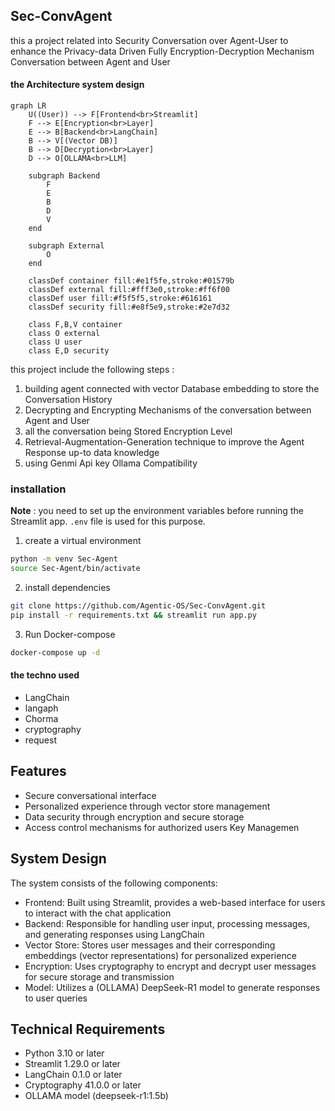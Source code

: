 ## Sec-ConvAgent

this a project related into Security Conversation over Agent-User to enhance the Privacy-data Driven Fully Encryption-Decryption Mechanism Conversation between Agent and User

#### the Architecture system design 


```mermaid
graph LR
    U((User)) --> F[Frontend<br>Streamlit]
    F --> E[Encryption<br>Layer]
    E --> B[Backend<br>LangChain]
    B --> V[(Vector DB)]
    B --> D[Decryption<br>Layer]
    D --> O[OLLAMA<br>LLM]
    
    subgraph Backend
        F
        E
        B
        D
        V
    end
    
    subgraph External
        O
    end

    classDef container fill:#e1f5fe,stroke:#01579b
    classDef external fill:#fff3e0,stroke:#ff6f00
    classDef user fill:#f5f5f5,stroke:#616161
    classDef security fill:#e8f5e9,stroke:#2e7d32
    
    class F,B,V container
    class O external
    class U user
    class E,D security
```

this project include the following steps :

1. building agent connected with vector Database embedding to store the Conversation History 
2. Decrypting and Encrypting Mechanisms of the conversation between Agent and User 
3. all the conversation being Stored Encryption Level 
4. Retrieval-Augmentation-Generation technique to improve the Agent Response up-to data knowledge 
5. using Genmi Api key Ollama Compatibility 


### installation

**Note** : you need to set up the environment variables before running the Streamlit app. `.env` file is used for this purpose.

1. create a virtual environment
```bash
python -m venv Sec-Agent
source Sec-Agent/bin/activate
```

2. install dependencies
```bash 
git clone https://github.com/Agentic-OS/Sec-ConvAgent.git
pip install -r requirements.txt && streamlit run app.py
```

3. Run Docker-compose
```bash
docker-compose up -d    
```
#### the techno used 

- LangChain 
- langaph 
- Chorma 
- cryptography
- request 



## Features

* Secure conversational interface
* Personalized experience through vector store management
* Data security through encryption and secure storage
* Access control mechanisms for authorized users Key Managemen

## System Design

The system consists of the following components:

* Frontend: Built using Streamlit, provides a web-based interface for users to interact with the chat application
* Backend: Responsible for handling user input, processing messages, and generating responses using LangChain
* Vector Store: Stores user messages and their corresponding embeddings (vector representations) for personalized experience
* Encryption: Uses cryptography to encrypt and decrypt user messages for secure storage and transmission
* Model: Utilizes a  (OLLAMA) DeepSeek-R1 model to generate responses to user queries

## Technical Requirements

* Python 3.10 or later
* Streamlit 1.29.0 or later
* LangChain 0.1.0 or later
* Cryptography 41.0.0 or later
* OLLAMA model (deepseek-r1:1.5b)


